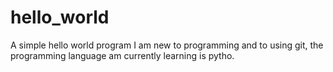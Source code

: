 # hello_world
A simple hello world program
I am new to programming and to using git, the programming language am currently learning is pytho.
